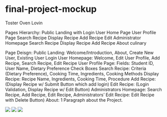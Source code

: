 # final-project-mockup

Toster Oven Lovin

Pages Hierarchy:
	Public Landing with Login
		User Home Page
			User Profile Page
			Search Recipe
				Display Recipe
			Add Recipe
			Edit 
Administrator Homepage
			Search Recipe
				Display Recipe
			Add Recipe
		About culinary

Page Deisgn:
	Public Landing:	Welcome/Introduction, About, Create New User, Existing User Login
	User Homepage:  Welcome, Edit User Profile, Add Recipe, Search Recipe, Edit Recipe
	User Profile Page: Fields:  Student ID, User Name, Dietary Preference Check Boxes
	Search Recipe: Criteria (Dietary Preference), Cooking Time, Ingredients, Cooking Methods
	Display Recipe: Recipe Name, Ingredients, Cooking Time, Procedure
	Add Recipe: (Display Recipe w/ Submit Button which add login)
	Edit Recipe: (Login Validation, Display Recipe w/ Edit Button)
	Administrators Homepage:  Search Recipe, Add Recipe, Edit Recipe,
	Administrators’ Edit Recipe:  Edit Recipe with Delete Button)
	About:	1 Paragraph about the Project.

<div class="ui small rounded images">
  <img class="ui image" src="/apps/public/images/launch.png">
  <img class="ui image" src="/apps/public/images/AddProfile.png">
  <img class="ui image" src="/apps/public/images/AddRecipe.png">
</div>
